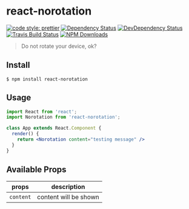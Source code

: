 # react-norotation

[![code style: prettier](https://img.shields.io/badge/code_style-prettier-ff69b4.svg)](https://github.com/prettier/prettier)
[![Dependency Status](https://img.shields.io/david/m31271n/react-norotation.svg)](#)
[![DevDependency Status](https://img.shields.io/david/m31271n/react-norotation.svg)](#)
[![Travis Build Status](https://img.shields.io/travis/m31271n/react-norotation.svg)](#)
[![NPM Downloads](https://img.shields.io/npm/dm/react-norotation.svg)](#)


> Do not rotate your device, ok?

## Install

```
$ npm install react-norotation
```

## Usage

```jsx
import React from 'react';
import Norotation from 'react-norotation';

class App extends React.Component {
  render() {
    return <Norotation content="testing message" />
  }
}
```

## Available Props

| props     | description           |
| --------- | --------------------- |
| `content` | content will be shown |
